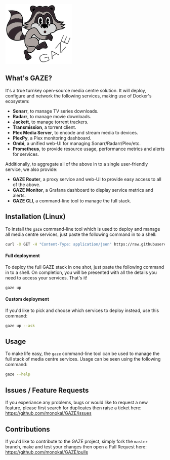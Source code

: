 ![GAZE project logo](docs/images/raccoon.png "GAZE project")

## What's GAZE?
It's a true turnkey open-source media centre solution. It will deploy, configure and network the following services, making use of Docker's ecosystem:
- **Sonarr**, to manage TV series downloads.
- **Radarr**, to manage movie downloads.
- **Jackett**, to manage torrent trackers.
- **Transmission**, a torrent client.
- **Plex Media Server**, to encode and stream media to devices.
- **PlexPy**, a Plex monitoring dashboard.
- **Ombi**, a unified web-UI for managing Sonarr/Radarr/Plex/etc.
- **Prometheus**, to provide resource usage, performance metrics and alerts for services.

Additionally, to aggregate all of the above in to a single user-friendly service, we also provide:
- **GAZE Router**, a proxy service and web-UI to provide easy access to all of the above.
- **GAZE Monitor**, a Grafana dashboard to display service metrics and alerts.
- **GAZE CLI**, a command-line tool to manage the full stack.

## Installation (Linux)
To install the `gaze` command-line tool which is used to deploy and manage all media centre services, just paste the following command in to a shell:
```sh
curl -X GET -H "Content-Type: application/json" https://raw.githubusercontent.com/monokal/GAZE/master/gaze-wrapper.sh > /usr/local/bin/gaze && chmod +x /usr/local/bin/gaze && gaze init
```

#### Full deployment
To deploy the full GAZE stack in one shot, just paste the following command in to a shell. On completion, you will be presented with all the details you need to access your services. That's it!
```sh
gaze up
```
#### Custom deployment
If you'd like to pick and choose which services to deploy instead, use this command:
```sh
gaze up --ask
```

## Usage
To make life easy, the `gaze` command-line tool can be used to manage the full stack of media centre services. Usage can be seen using the following command:
```sh
gaze --help
```

## Issues / Feature Requests
If you experiance any problems, bugs or would like to request a new feature, please first search for duplicates then raise a ticket here: https://github.com/monokal/GAZE/issues

## Contributions
If you'd like to contribute to the GAZE project, simply fork the `master` branch, make and test your changes then open a Pull Request here: https://github.com/monokal/GAZE/pulls
